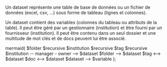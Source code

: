 Un dataset représente une table de base de données ou un fichier de données (excel, csv, ...) sous forme de tableau (lignes et colonnes).

Un dataset contient des variables (colonnes du tableau ou attributs de la table).
Il peut être géré par un gestionnaire (institution) et être fourni par un fournisseur (institution).
Il peut être contenu dans un seul dossier et une multitude de mot clés et de docs peuvent lui être associé.

mermaid(
  $folder $recursive
  $institution $recursive
  $tag $recursive
  $institution -- manager - owner --> $dataset
  $folder --> $dataset
  $tag <--> $dataset
  $doc <--> $dataset
  $dataset --> $variable
);
